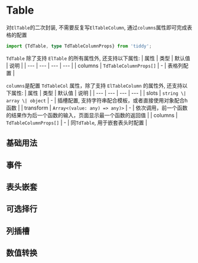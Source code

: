 # Table

对`ElTable`的二次封装, 不需要反复写`ElTableColumn`, 通过`columns`属性即可完成表格的配置
```ts
import {TdTable, type TdTableColumnProps} from 'tiddy';
```

`TdTable` 除了支持 `ElTable` 的所有属性外, 还支持以下属性:
| 属性 | 类型 | 默认值 | 说明 |
| --- | --- | --- | --- |
| columns | `TdTableColumnProps[]` | - | 表格列配置 |

`columns`是配置 `TdTableCol` 属性，除了支持 `ElTableColumn` 的属性外, 还支持以下属性:
| 属性 | 类型 | 默认值 | 说明 |
| --- | --- | --- | --- |
| slots | `string \| array \| object` | - | 插槽配置, 支持字符串配合模板，或者直接使用对象配合h函数 |
| transform | `Array<(value: any) => any)>` | - | 依次调用，前一个函数的结果作为后一个函数的输入，页面显示最一个函数的返回值 |
| columns | `TdTableColumnProps[]` | - | 同`TdTable`, 用于嵌套表头时配置 |


## 基础用法
<demo vue="table.vue" />

## 事件
<demo vue="events.vue" />

## 表头嵌套
<demo vue="nest.vue" />

## 可选择行
<demo vue="select.vue" />

## 列插槽
<demo vue="slot.vue" />

## 数值转换
<demo vue="format.vue" />